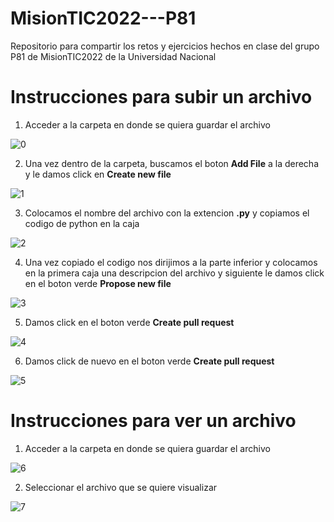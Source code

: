 # MisionTIC2022---P81
Repositorio para compartir los retos y ejercicios hechos en clase del grupo P81 de MisionTIC2022 de la Universidad Nacional

# Instrucciones para subir un archivo

1. Acceder a la carpeta en donde se quiera guardar el archivo

![0](https://github.com/Juan-Motta/MisionTIC2022---P81/blob/main/img/00.PNG)

2. Una vez dentro de la carpeta, buscamos el boton **Add File** a la derecha y le damos click en **Create new file**

![1](https://github.com/Juan-Motta/MisionTIC2022---P81/blob/main/img/11.PNG)

3. Colocamos el nombre del archivo con la extencion **.py** y copiamos el codigo de python en la caja

![2](https://github.com/Juan-Motta/MisionTIC2022---P81/blob/main/img/22.PNG)

4. Una vez copiado el codigo nos dirijimos a la parte inferior y colocamos en la primera caja una descripcion del archivo y siguiente le damos click en el boton verde **Propose new file**

![3](https://github.com/Juan-Motta/MisionTIC2022---P81/blob/main/img/33.PNG)

5. Damos click en el boton verde **Create pull request**

![4](https://github.com/Juan-Motta/MisionTIC2022---P81/blob/main/img/44.PNG)

6. Damos click de nuevo en el boton verde **Create pull request**

![5](https://github.com/Juan-Motta/MisionTIC2022---P81/blob/main/img/55.PNG)

# Instrucciones para ver un archivo

1. Acceder a la carpeta en donde se quiera guardar el archivo

![6](https://github.com/Juan-Motta/MisionTIC2022---P81/blob/main/img/00.PNG)

2. Seleccionar el archivo que se quiere visualizar

![7](https://github.com/Juan-Motta/MisionTIC2022---P81/blob/main/img/66.PNG)
